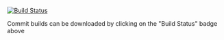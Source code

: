 [![Build Status](https://img.shields.io/github/actions/workflow/status/LegoFigure11/HostHelper/dotnet-desktop.yml?branch=main)](https://nightly.link/LegoFigure11/HostHelper/workflows/dotnet-desktop/main/HostHelper.zip)

Commit builds can be downloaded by clicking on the "Build Status" badge above
